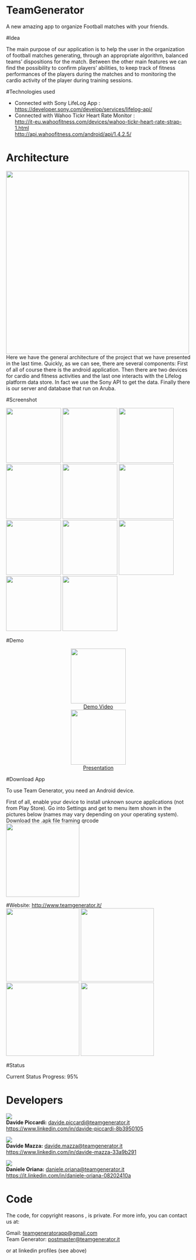 # TeamGenerator

A new amazing app to organize Football matches with your friends.

#Idea

The main purpose of our application is to help the user in the organization of football matches generating, through an appropriate algorithm, balanced teams’ dispositions for the match. Between the other main features we can find the possibility to confirm players’ abilities, to keep track of fitness performances of the players during the matches and to monitoring the cardio activity of the player during training sessions.

#Technologies used

* Connected with Sony LifeLog App : <br> https://developer.sony.com/develop/services/lifelog-api/
* Connected with Wahoo Tickr Heart Rate Monitor : <br>
        http://it-eu.wahoofitness.com/devices/wahoo-tickr-heart-rate-strap-1.html <br>
        http://api.wahoofitness.com/android/api/1.4.2.5/


# Architecture 
<img src="http://www.teamgenerator.it/images/varie/architecture4.png" width="500" heigth="500" /><br>
Here we have the general architecture of the project that we have presented in the last time. Quickly, as we can see, there are several components: 
First of all of course there is the android application. 
Then there are two devices for cardio and fitness activities and the last one interacts with the Lifelog platform data store. In fact we use the Sony API to get the data.
Finally there is our server and database that run on Aruba. 


#Screenshot

<img src="http://www.teamgenerator.it/images/varie/profilo3.png" width="150" heigth="300"/>
<img src="http://www.teamgenerator.it/images/varie/profilo2.png" width="150" heigth="300"/>
<img src="http://www.teamgenerator.it/images/social1.png" width="150" heigth="300"/>
<img src="http://www.teamgenerator.it/images/social4.png" width="150" heigth="300"/>
<img src="http://www.teamgenerator.it/images/dettagliPartita2.png" width="150" heigth="300"/>
<img src="http://www.teamgenerator.it/images/varie/statSquadra.png" width="150" heigth="300"/>
<img src="http://www.teamgenerator.it/images/squadra1.png" width="150" heigth="300"/>
<img src="http://www.teamgenerator.it/images/varie/controllameteo2.png" width="150" heigth="300"/>
<img src="http://www.teamgenerator.it/images/performance.png" width="150" heigth="300"/>
<img src="http://www.teamgenerator.it/images/varie/statisticheAllenamento.png" width="150" heigth="300"/>
<img src="http://www.teamgenerator.it/images/varie/Screenshot_2016-05-14-19-51-55.png" width="150" heigth="300"/>

#Demo
<center>
<img src="https://s.ytimg.com/yts/img/yt_1200-vfl4C3T0K.png" width="150" heigth="150"> <br>
<a href="https://youtu.be/d5SqbuJcewA"> Demo Video </a>
<br/>
<img src="http://www.geojolly.com/wp-content/uploads/2016/02/dIbJSsRV.png" width="150" heigth="150"> <br>
<a href=""> Presentation </a>
</center>

#Download App

To use Team Generator, you need an Android device. 

First of all, enable your device to install unknown source applications (not from Play Store). Go into Settings and get to menu item shown in the pictures below (names may vary depending on your operating system). <br>
Download the .apk file framing qrcode <br>
<img src="http://www.teamgenerator.it/images/apk_dropbox.jpg"  width="200" heigth="200"/>

#Website: http://www.teamgenerator.it/ <br>
<img src="http://www.teamgenerator.it/images/varie/HomeSito.PNG" width="200" heigth="200"/>
<img src="http://www.teamgenerator.it/images/profiloSito.PNG" width="200" heigth="200" />
<img src="http://www.teamgenerator.it/images/varie/listaPartitesito.PNG" width="200" heigth="200" />
<img src="http://www.teamgenerator.it/images/varie/ricercaCampo.PNG" width="200" heigth="200" />


#Status

Current Status Progress: 95%


# Developers
<img src="https://media.licdn.com/mpr/mpr/shrinknp_100_100/AAEAAQAAAAAAAAVPAAAAJGRhMTZjMjUxLTUwNWMtNGFmMy05YzJhLWFhM2YzZTkxNDEyNA.jpg"/><br><b>Davide Piccardi:</b> davide.piccardi@teamgenerator.it <br> https://www.linkedin.com/in/davide-piccardi-8b3950105

<img src="https://media.licdn.com/mpr/mpr/shrink_100_100/AAEAAQAAAAAAAAQEAAAAJGM0YWQ1MWE4LTkxOWQtNDVjNC1hYTdkLTc4YWI4MzM4ZWJhNw.jpg"/><br><b>Davide Mazza:</b> davide.mazza@teamgenerator.it <br> https://www.linkedin.com/in/davide-mazza-33a9b291

<img src="https://media.licdn.com/mpr/mpr/shrinknp_100_100/AAEAAQAAAAAAAAdqAAAAJDdjMzkzYmU5LWFiNTEtNDc2Yy1hMDA2LWQyODg3ZWE3YjFkNg.jpg"/><br><b>Daniele Oriana:</b> daniele.oriana@teamgenerator.it <br> https://it.linkedin.com/in/daniele-oriana-08202410a

# Code 

The code, for copyright reasons , is private. For more info, you can contact us at: 

Gmail: teamgeneratorapp@gmail.com <br>
Team Generator: postmaster@teamgenerator.it

or at linkedin profiles (see above)

